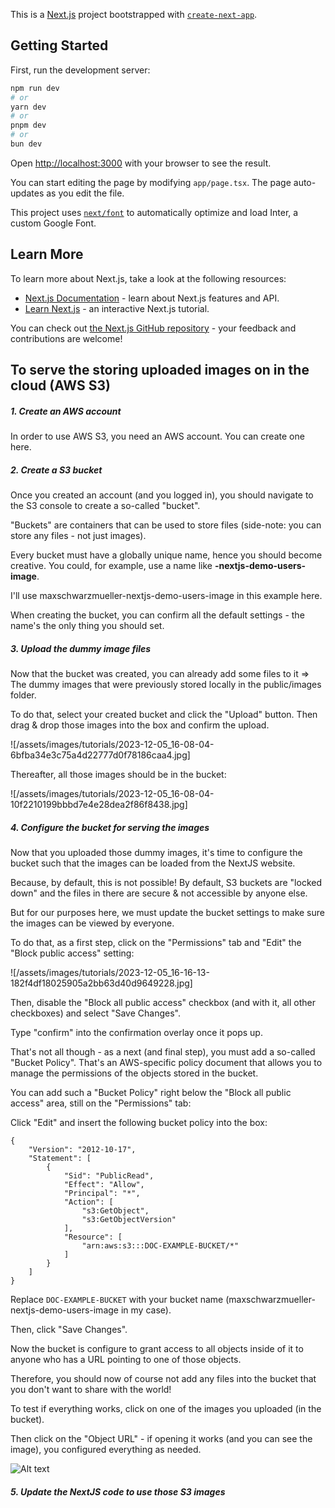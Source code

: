 This is a [Next.js](https://nextjs.org/) project bootstrapped with [`create-next-app`](https://github.com/vercel/next.js/tree/canary/packages/create-next-app).

## Getting Started

First, run the development server:

```bash
npm run dev
# or
yarn dev
# or
pnpm dev
# or
bun dev
```

Open [http://localhost:3000](http://localhost:3000) with your browser to see the result.

You can start editing the page by modifying `app/page.tsx`. The page auto-updates as you edit the file.

This project uses [`next/font`](https://nextjs.org/docs/basic-features/font-optimization) to automatically optimize and load Inter, a custom Google Font.

## Learn More

To learn more about Next.js, take a look at the following resources:

- [Next.js Documentation](https://nextjs.org/docs) - learn about Next.js features and API.
- [Learn Next.js](https://nextjs.org/learn) - an interactive Next.js tutorial.

You can check out [the Next.js GitHub repository](https://github.com/vercel/next.js/) - your feedback and contributions are welcome!

## To serve the storing uploaded images on in the cloud (AWS S3)

##### 1. Create an AWS account

In order to use AWS S3, you need an AWS account. You can create one here.

##### 2. Create a S3 bucket

Once you created an account (and you logged in), you should navigate to the S3 console to create a so-called "bucket".

"Buckets" are containers that can be used to store files (side-note: you can store any files - not just images).

Every bucket must have a globally unique name, hence you should become creative. You could, for example, use a name like **<your-name>-nextjs-demo-users-image**.

I'll use maxschwarzmueller-nextjs-demo-users-image in this example here.

When creating the bucket, you can confirm all the default settings - the name's the only thing you should set.

##### 3. Upload the dummy image files

Now that the bucket was created, you can already add some files to it => The dummy images that were previously stored locally in the public/images folder.

To do that, select your created bucket and click the "Upload" button. Then drag & drop those images into the box and confirm the upload.

![/assets/images/tutorials/2023-12-05_16-08-04-6bfba34e3c75a4d22777d0f78186caa4.jpg]

Thereafter, all those images should be in the bucket:

![/assets/images/tutorials/2023-12-05_16-08-04-10f2210199bbbd7e4e28dea2f86f8438.jpg]

##### 4. Configure the bucket for serving the images

Now that you uploaded those dummy images, it's time to configure the bucket such that the images can be loaded from the NextJS website.

Because, by default, this is not possible! By default, S3 buckets are "locked down" and the files in there are secure & not accessible by anyone else.

But for our purposes here, we must update the bucket settings to make sure the images can be viewed by everyone.

To do that, as a first step, click on the "Permissions" tab and "Edit" the "Block public access" setting:

![/assets/images/tutorials/2023-12-05_16-16-13-182f4df18025905a2bb63d40d9649228.jpg]

Then, disable the "Block all public access" checkbox (and with it, all other checkboxes) and select "Save Changes".

Type "confirm" into the confirmation overlay once it pops up.

That's not all though - as a next (and final step), you must add a so-called "Bucket Policy". That's an AWS-specific policy document that allows you to manage the permissions of the objects stored in the bucket.

You can add such a "Bucket Policy" right below the "Block all public access" area, still on the "Permissions" tab:

Click "Edit" and insert the following bucket policy into the box:

```
{
    "Version": "2012-10-17",
    "Statement": [
        {
            "Sid": "PublicRead",
            "Effect": "Allow",
            "Principal": "*",
            "Action": [
                "s3:GetObject",
                "s3:GetObjectVersion"
            ],
            "Resource": [
                "arn:aws:s3:::DOC-EXAMPLE-BUCKET/*"
            ]
        }
    ]
}
```

Replace `DOC-EXAMPLE-BUCKET` with your bucket name (maxschwarzmueller-nextjs-demo-users-image in my case).

Then, click "Save Changes".

Now the bucket is configure to grant access to all objects inside of it to anyone who has a URL pointing to one of those objects.

Therefore, you should now of course not add any files into the bucket that you don't want to share with the world!

To test if everything works, click on one of the images you uploaded (in the bucket).

Then click on the "Object URL" - if opening it works (and you can see the image), you configured everything as needed.

![Alt text](https://github.com/fuwhis/next14-foodlover/blob/feat/uploaded-image-with-awsS3/assets/images/tutorials/2023-12-05_16-24-53-464554545d10936f87d523715350d1f0.jpg?raw=true)

##### 5. Update the NextJS code to use those S3 images
